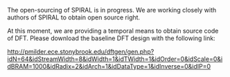 The open-sourcing of SPIRAL is in progress.
We are working closely with authors of SPIRAL to obtain open source right.

At this moment, we are providing a temporal means to obtain source code of DFT.
Please download the baseline DFT design with the following link:

http://pmilder.ece.stonybrook.edu/dftgen/gen.php?idN=64&idStreamWidth=8&idWidth=1&idTWidth=1&idOrder=0&idScale=0&idBRAM=1000&idRadix=2&idArch=1&idDataType=1&idInverse=0&idIP=0
